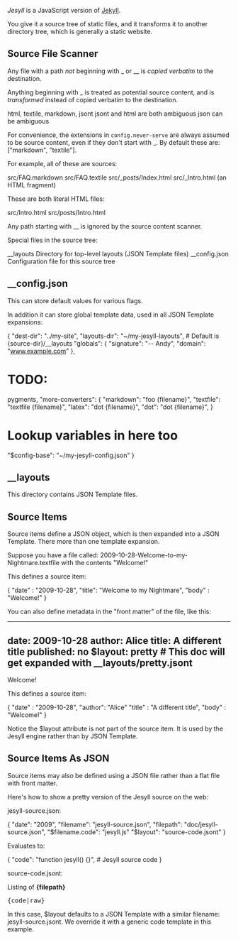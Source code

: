 *Jesyll* is a JavaScript version of
[Jekyll](http://wiki.github.com/mojombo/jekyll).

You give it a source tree of static files, and it transforms it to another
directory tree, which is generally a static website.

Source File Scanner
-------------------

Any file with a path *not* beginning with _ or __ is *copied verbatim* to the
destination.

Anything beginning with _ is treated as potential source content, and is
*transformed* instead of copied verbatim to the destination.

html, textile, markdown, jsont
jsont and html are both ambiguous
json can be ambiguous

For convenience, the extensions in `config.never-serve` are always assumed to be
source content, even if they don't start with _.  By default these are:
["markdown", "textile"].

For example, all of these are sources:

src/FAQ.markdown
src/FAQ.textile
src/_posts/Index.html
src/_Intro.html  (an HTML fragment)

These are both literal HTML files:

src/Intro.html
src/posts/Intro.html

Any path starting with __ is ignored by the source content scanner.

Special files in the source tree:

  __layouts       Directory for top-level layouts (JSON Template files)
  __config.json   Configuration file for this source tree

__config.json
-------------

This can store default values for various flags.

In addition it can store global template data, used in all JSON Template expansions:

{ "dest-dir": "../my-site",
  "layouts-dir": "~/my-jesyll-layouts",   # Default is {source-dir}/__layouts
  "globals": {
    "signature": "-- Andy",
    "domain": "www.example.com"
  },

  # TODO:
  pygments,
  "more-converters": {
    "markdown": "foo {filename}",
    "textfile": "textfile {filename}",
    "latex": "dot {filename}",
    "dot": "dot {filename}",
  }
  # Lookup variables in here too
  "$config-base": "~/my-jesyll-config.json"
}

__layouts
---------

This directory contains JSON Template files.

Source Items
------------

Source items define a JSON object, which is then expanded into a JSON Template.
There more than one template expansion.

Suppose you have a file called: 2009-10-28-Welcome-to-my-Nightmare.textfile with the contents "Welcome!"

This defines a source item:

{ "date" : "2009-10-28",
  "title": "Welcome to my Nightmare",
  "body" : "Welcome!"
}

You can also define metadata in the "front matter" of the file, like this:

---
date:      2009-10-28
author:    Alice
title:     A different title
published: no
$layout:   pretty    # This doc will get expanded with __layouts/pretty.jsont
---
Welcome!

This defines a source item:

{ "date"  : "2009-10-28",
  "author": "Alice"
  "title" : "A different title",
  "body"  : "Welcome!"
}

Notice the $layout attribute is not part of the source item.  It is used by the Jesyll engine rather than by JSON Template.

Source Items As JSON
--------------------

Source items may also be defined using a JSON file rather than a flat file with
front matter.

Here's how to show a pretty version of the Jesyll source on the web:

jesyll-source.json:

{ "date": "2009",
  "filename": "jesyll-source.json",
  "filepath": "doc/jesyll-source.json",
  "$filename.code": "jesyll.js"
  "$layout": "source-code.jsont"
}

Evaluates to:

{ "code": "function jesyll() {}",    # Jesyll source code
}

source-code.jsont:

Listing of <b>{filepath}</b>
<pre>
{code|raw}
</pre>

In this case, $layout defaults to a JSON Template with a similar filename: jesyll-source.jsont.  We override it with a generic code template in this example.

